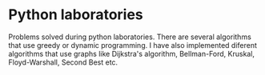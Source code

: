 # Python laboratories
Problems solved during python laboratories. There are several algorithms that use greedy or dynamic programming. I have also implemented diferent algorithms that use graphs like Dijkstra's algorithm, Bellman-Ford, Kruskal, Floyd-Warshall, Second Best etc.
